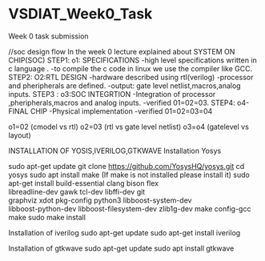 # VSDIAT_Week0_Task
Week 0 task submission





//soc design flow 
In the week 0 lecture explained about SYSTEM ON CHIP(SOC)
STEP1:
o1: SPECIFICATIONS
-high level specifications written in c language .
-to compile the c code in linux we use the compiler like GCC.
STEP2:
O2:RTL DESIGN
-hardware described using rtl(verilog)
-processor and pheripherals are defined.
-output: gate level netlist,macros,analog inputs.
STEP3 : 
o3:SOC INTEGRTION
-Integration of processor ,pheripherals,macros and analog inputs.
-verified 01=02=03.
STEP4:
o4-FINAL CHIP
-Physical implementation
-verified 01=02=03=04


o1=02 (cmodel vs rtl)
o2=03 (rtl vs gate level netlist)
o3=o4 (gatelevel vs layout)


INSTALLATION OF YOSIS,IVERILOG,GTKWAVE
Installation Yosys

 sudo apt-get update
 git clone https://github.com/YosysHQ/yosys.git
 cd yosys
 sudo apt install make (If make is not installed please install it)
 sudo apt-get install build-essential clang bison flex \
 libreadline-dev gawk tcl-dev libffi-dev git \
 graphviz xdot pkg-config python3 libboost-system-dev \
 libboost-python-dev libboost-filesystem-dev zlib1g-dev
 make config-gcc
 make
 sudo make install

Installation of iverilog
sudo apt-get update
sudo apt-get install iverilog 

Installation of gtkwave
sudo apt-get update
sudo apt install gtkwave 



